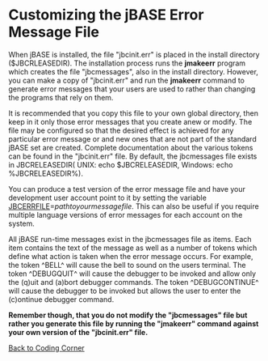# Customizing the jBASE Error Message File

<PageHeader />

When jBASE is installed, the file "jbcinit.err" is placed in the install directory ($JBCRLEASEDIR). The installation process runs the **jmakeerr** program which creates the file "jbcmessages", also in the install directory. However, you can make a copy of "jbcinit.err" and run the **jmakeerr** command to generate error messages that your users are used to rather than changing the programs that rely on them.

It is recommended that you copy this file to your own global directory, then keep in it only those error messages that you create anew or modify. The file may be configured so that the desired effect is achieved for any particular error message or and new ones that are not part of the standard jBASE set are created. Complete documentation about the various tokens can be found in the "jbcinit.err" file. By default, the jbcmessages file exists in JBCRELEASEDIR( UNIX: echo $JBCRELEASEDIR, Windows: echo %JBCRELEASEDIR%).

You can produce a test version of the error message file and have your development user account point to it by setting the variable [JBCERRFILE](../../environment-variables/jbcerrfile/README.md)=*pathtoyourmessagefile*. This can also be useful if you require multiple language versions of error messages for each account on the system.

All jBASE run-time messages exist in the jbcmessages file as items. Each item contains the text of the message as well as a number of tokens which define what action is taken when the error message occurs. For example, the token ^BELL^ will cause the bell to sound on the users terminal. The token ^DEBUGQUIT^ will cause the debugger to be invoked and allow only the (q)uit and (a)bort debugger commands. The token ^DEBUGCONTINUE^ will cause the debugger to be invoked but allows the user to enter the (c)ontinue debugger command.  

**Remember though, that you do not modify the "jbcmessages" file but rather you generate this file by running the "jmakeerr" command against your own version of the "jbcinit.err" file.**

[Back to Coding Corner](./../README.md)

  
<PageFooter />
